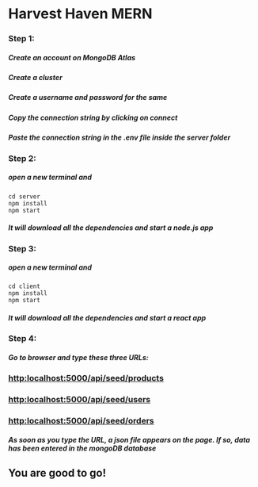 # Harvest Haven MERN

###  Step 1: 
##### Create an account on MongoDB Atlas
##### Create a cluster
##### Create a username and password for the same
##### Copy the connection string by clicking on connect
##### Paste the connection string in the .env file inside the server folder

### Step 2: 
##### open a new terminal and 
```
cd server
npm install
npm start
```
##### It will download all the dependencies and start a node.js app

### Step 3: 
##### open a new terminal and 
```
cd client
npm install
npm start
```
##### It will download all the dependencies and start a react app

### Step 4: 
##### Go to browser and type these three URLs: 

### [http:localhost:5000/api/seed/products](http:localhost:5000/api/seed/products)
### [http:localhost:5000/api/seed/users](http:localhost:5000/api/seed/users)
### [http:localhost:5000/api/seed/orders](http:localhost:5000/api/seed/orders)

##### As soon as you type the URL, a json file appears on the page. If so, data has been entered in the mongoDB database

## You are good to go!